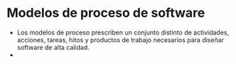 	
# Modelos de proceso de software
- Los modelos de proceso prescriben un conjunto distinto de actividades, acciones, tareas, hitos y productos de trabajo necesarios para diseñar software de alta calidad.
- 